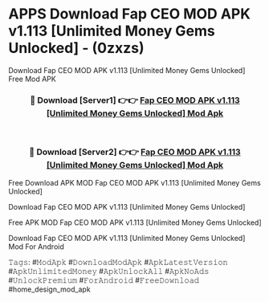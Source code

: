 # APPS Download Fap CEO MOD APK v1.113 [Unlimited Money Gems Unlocked] - (0zxzs)
Download Fap CEO MOD APK v1.113 [Unlimited Money Gems Unlocked] Free Mod APK

<div align="center">
<h3>🔴 Download [Server1] 👉👉 <a href="https://apk-comot.site?title=Fap_CEO_MOD_APK_v1.113_[Unlimited_Money_Gems_Unlocked]">Fap CEO MOD APK v1.113 [Unlimited Money Gems Unlocked] Mod Apk</a></h3><br>

<h3>🔴 Download [Server2] 👉👉 <a href="https://apk-comot.site?title=Fap_CEO_MOD_APK_v1.113_[Unlimited_Money_Gems_Unlocked]">Fap CEO MOD APK v1.113 [Unlimited Money Gems Unlocked] Mod Apk</a></h3>
</div>


Free Download APK MOD Fap CEO MOD APK v1.113 [Unlimited Money Gems Unlocked]

Download Fap CEO MOD APK v1.113 [Unlimited Money Gems Unlocked] 

Free APK MOD Fap CEO MOD APK v1.113 [Unlimited Money Gems Unlocked] 

Download Fap CEO MOD APK v1.113 [Unlimited Money Gems Unlocked] Mod For Android

𝚃𝚊𝚐𝚜: #𝙼𝚘𝚍𝙰𝚙𝚔 #𝙳𝚘𝚠𝚗𝚕𝚘𝚊𝚍𝙼𝚘𝚍𝙰𝚙𝚔 #𝙰𝚙𝚔𝙻𝚊𝚝𝚎𝚜𝚝𝚅𝚎𝚛𝚜𝚒𝚘𝚗 #𝙰𝚙𝚔𝚄𝚗𝚕𝚒𝚖𝚒𝚝𝚎𝚍𝙼𝚘𝚗𝚎𝚢 #𝙰𝚙𝚔𝚄𝚗𝚕𝚘𝚌𝚔𝙰𝚕𝚕 #𝙰𝚙𝚔𝙽𝚘𝙰𝚍𝚜 #𝚄𝚗𝚕𝚘𝚌𝚔𝙿𝚛𝚎𝚖𝚒𝚞𝚖 #𝙵𝚘𝚛𝙰𝚗𝚍𝚛𝚘𝚒𝚍 #𝙵𝚛𝚎𝚎𝙳𝚘𝚠𝚗𝚕𝚘𝚊𝚍 #home_design_mod_apk
